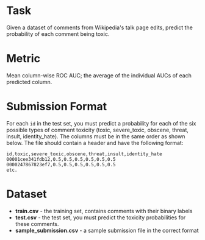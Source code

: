 # Task

Given a dataset of comments from Wikipedia's talk page edits, predict the probability of each comment being toxic.

# Metric

Mean column-wise ROC AUC; the average of the individual AUCs of each predicted column.

# Submission Format

For each `id` in the test set, you must predict a probability for each of the six possible types of comment toxicity (toxic, severe_toxic, obscene, threat, insult, identity_hate). The columns must be in the same order as shown below. The file should contain a header and have the following format:

```
id,toxic,severe_toxic,obscene,threat,insult,identity_hate
00001cee341fdb12,0.5,0.5,0.5,0.5,0.5,0.5
0000247867823ef7,0.5,0.5,0.5,0.5,0.5,0.5
etc.
```

# Dataset 

- **train.csv** - the training set, contains comments with their binary labels
- **test.csv** - the test set, you must predict the toxicity probabilities for these comments.
- **sample_submission.csv** - a sample submission file in the correct format